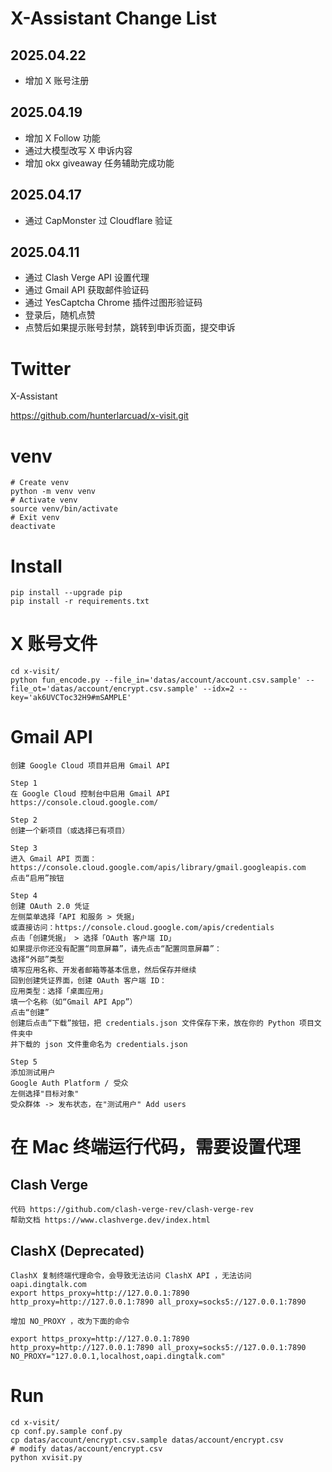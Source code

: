 # X-Assistant Change List

## 2025.04.22
- 增加 X 账号注册

## 2025.04.19
- 增加 X Follow 功能
- 通过大模型改写 X 申诉内容
- 增加 okx giveaway 任务辅助完成功能

## 2025.04.17
- 通过 CapMonster 过 Cloudflare 验证

## 2025.04.11
- 通过 Clash Verge API 设置代理
- 通过 Gmail API 获取邮件验证码
- 通过 YesCaptcha Chrome 插件过图形验证码
- 登录后，随机点赞
- 点赞后如果提示账号封禁，跳转到申诉页面，提交申诉

# Twitter
X-Assistant

https://github.com/hunterlarcuad/x-visit.git

# venv
```
# Create venv
python -m venv venv
# Activate venv
source venv/bin/activate
# Exit venv
deactivate
```

# Install
```
pip install --upgrade pip
pip install -r requirements.txt
```

# X 账号文件
```
cd x-visit/
python fun_encode.py --file_in='datas/account/account.csv.sample' --file_ot='datas/account/encrypt.csv.sample' --idx=2 --key='ak6UVCToc32H9#mSAMPLE'
```

# Gmail API
```
创建 Google Cloud 项目并启用 Gmail API

Step 1
在 Google Cloud 控制台中启用 Gmail API
https://console.cloud.google.com/

Step 2
创建一个新项目（或选择已有项目）

Step 3
进入 Gmail API 页面：
https://console.cloud.google.com/apis/library/gmail.googleapis.com
点击“启用”按钮

Step 4
创建 OAuth 2.0 凭证
左侧菜单选择「API 和服务 > 凭据」
或直接访问：https://console.cloud.google.com/apis/credentials
点击「创建凭据」 > 选择「OAuth 客户端 ID」
如果提示你还没有配置“同意屏幕”，请先点击“配置同意屏幕”：
选择“外部”类型
填写应用名称、开发者邮箱等基本信息，然后保存并继续
回到创建凭证界面，创建 OAuth 客户端 ID：
应用类型：选择「桌面应用」
填一个名称（如“Gmail API App”）
点击“创建”
创建后点击“下载”按钮，把 credentials.json 文件保存下来，放在你的 Python 项目文件夹中
并下载的 json 文件重命名为 credentials.json

Step 5
添加测试用户
Google Auth Platform / 受众
左侧选择"目标对象"
受众群体 -> 发布状态，在"测试用户" Add users
```

# 在 Mac 终端运行代码，需要设置代理
## Clash Verge
```
代码 https://github.com/clash-verge-rev/clash-verge-rev
帮助文档 https://www.clashverge.dev/index.html
```

## ClashX (Deprecated)
```
ClashX 复制终端代理命令，会导致无法访问 ClashX API ，无法访问 oapi.dingtalk.com
export https_proxy=http://127.0.0.1:7890 http_proxy=http://127.0.0.1:7890 all_proxy=socks5://127.0.0.1:7890

增加 NO_PROXY ，改为下面的命令

export https_proxy=http://127.0.0.1:7890 http_proxy=http://127.0.0.1:7890 all_proxy=socks5://127.0.0.1:7890 NO_PROXY="127.0.0.1,localhost,oapi.dingtalk.com"
```

# Run
```
cd x-visit/
cp conf.py.sample conf.py
cp datas/account/encrypt.csv.sample datas/account/encrypt.csv
# modify datas/account/encrypt.csv
python xvisit.py
```
